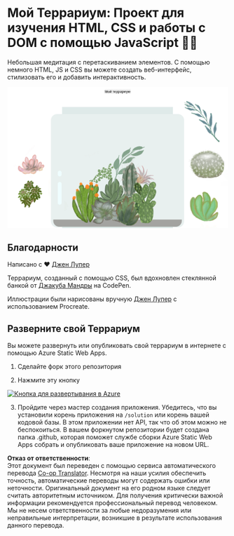 <!--
CO_OP_TRANSLATOR_METADATA:
{
  "original_hash": "6329fbe8bd936068debd78cca6f09c0a",
  "translation_date": "2025-08-25T21:30:11+00:00",
  "source_file": "3-terrarium/solution/README.md",
  "language_code": "ru"
}
-->
# Мой Террариум: Проект для изучения HTML, CSS и работы с DOM с помощью JavaScript 🌵🌱

Небольшая медитация с перетаскиванием элементов. С помощью немного HTML, JS и CSS вы можете создать веб-интерфейс, стилизовать его и добавить интерактивность.

![мой террариум](../../../../translated_images/screenshot_gray.0c796099a1f9f25e40aa55ead81f268434c00af30d7092490759945eda63067d.ru.png)

## Благодарности

Написано с ♥️ [Джен Лупер](https://www.twitter.com/jenlooper)

Террариум, созданный с помощью CSS, был вдохновлен стеклянной банкой от [Джакуба Мандры](https://codepen.io/Rotarepmi/pen/rjpNZY) на CodePen.

Иллюстрации были нарисованы вручную [Джен Лупер](http://jenlooper.com) с использованием Procreate.

## Разверните свой Террариум

Вы можете развернуть или опубликовать свой террариум в интернете с помощью Azure Static Web Apps.

1. Сделайте форк этого репозитория

2. Нажмите эту кнопку

[![Кнопка для развертывания в Azure](https://aka.ms/deploytoazurebutton)](https://portal.azure.com/?feature.customportal=false&WT.mc_id=academic-77807-sagibbon#create/Microsoft.StaticApp)

3. Пройдите через мастер создания приложения. Убедитесь, что вы установили корень приложения на `/solution` или корень вашей кодовой базы. В этом приложении нет API, так что об этом можно не беспокоиться. В вашем форкнутом репозитории будет создана папка .github, которая поможет службе сборки Azure Static Web Apps собрать и опубликовать ваше приложение на новом URL.

**Отказ от ответственности**:  
Этот документ был переведен с помощью сервиса автоматического перевода [Co-op Translator](https://github.com/Azure/co-op-translator). Несмотря на наши усилия обеспечить точность, автоматические переводы могут содержать ошибки или неточности. Оригинальный документ на его родном языке следует считать авторитетным источником. Для получения критически важной информации рекомендуется профессиональный перевод человеком. Мы не несем ответственности за любые недоразумения или неправильные интерпретации, возникшие в результате использования данного перевода.